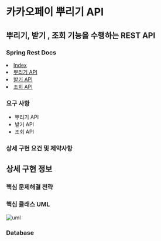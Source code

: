 # 카카오페이 뿌리기 API 

## 뿌리기, 받기 , 조회 기능을 수행하는 REST API 

### Spring Rest Docs 
<li><a href="https://github.com/shk3029/money/blob/master/index.md">  Index </a></li>
<li><a href="https://github.com/shk3029/money/blob/master/share.md">  뿌리기 API </a></li>
<li><a href="https://github.com/shk3029/money/blob/master/receive.md">  받기 API </a></li>
<li><a href="https://github.com/shk3029/money/blob/master/search.md">  조회 API </a></li>

### 요구 사항
* 뿌리기 API
* 받기 API
* 조회 API

### 상세 구현 요건 및 제약사항


## 상세 구현 정보
### 핵심 문제해결 전략

### 핵심 클래스 UML
![uml](https://user-images.githubusercontent.com/36438257/95719652-19fec500-0cab-11eb-8d8c-3874bbcea580.jpg)

### Database 

